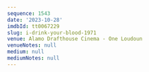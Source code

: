 ```yaml
---
sequence: 1543
date: '2023-10-28'
imdbId: tt0067229
slug: i-drink-your-blood-1971
venue: Alamo Drafthouse Cinema - One Loudoun
venueNotes: null
medium: null
mediumNotes: null
---
```


